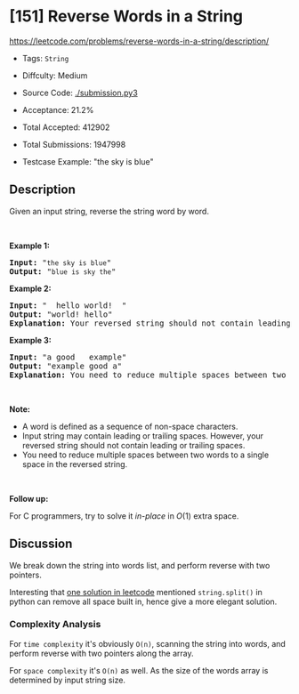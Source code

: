 # [151] Reverse Words in a String

<https://leetcode.com/problems/reverse-words-in-a-string/description/>

- Tags: `String`

- Diffculty: Medium

- Source Code: [./submission.py3](./submission.py3)

- Acceptance: 21.2%

- Total Accepted: 412902

- Total Submissions: 1947998

- Testcase Example: "the sky is blue"

## Description

<p>Given an input string, reverse the string word by word.</p>

<p>&nbsp;</p>

<p><strong>Example 1:</strong></p>

<pre>
<strong>Input:</strong> &quot;<code>the sky is blue</code>&quot;
<strong>Output:&nbsp;</strong>&quot;<code>blue is sky the</code>&quot;
</pre>

<p><strong>Example 2:</strong></p>

<pre>
<strong>Input:</strong> &quot; &nbsp;hello world! &nbsp;&quot;
<strong>Output:&nbsp;</strong>&quot;world! hello&quot;
<strong>Explanation:</strong> Your reversed string should not contain leading or trailing spaces.
</pre>

<p><strong>Example 3:</strong></p>

<pre>
<strong>Input:</strong> &quot;a good &nbsp; example&quot;
<strong>Output:&nbsp;</strong>&quot;example good a&quot;
<strong>Explanation:</strong> You need to reduce multiple spaces between two words to a single space in the reversed string.
</pre>

<p>&nbsp;</p>

<p><strong>Note:</strong></p>

<ul>
	<li>A word is defined as a sequence of non-space characters.</li>
	<li>Input string may contain leading or trailing spaces. However, your reversed string should not contain leading or trailing spaces.</li>
	<li>You need to reduce multiple spaces between two words to a single space in the reversed string.</li>
</ul>

<p>&nbsp;</p>

<p><strong>Follow up:</strong></p>

<p>For C programmers, try to solve it <em>in-place</em> in <em>O</em>(1) extra space.</p>

## Discussion

We break down the string into words list, and perform reverse with two pointers.

Interesting that [one solution in leetcode](https://leetcode.com/problems/reverse-words-in-a-string/discuss/737801/Python-Simple-O(N)-solution-with-simple-case-checking)
mentioned `string.split()` in python can remove all space built in, hence give a
more elegant solution.

### Complexity Analysis

For `time complexity` it's obviously `O(n)`, scanning the string into words,
and perform reverse with two pointers along the array.

For `space complexity` it's `O(n)` as well. As the size of the words array is
determined by input string size.
